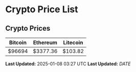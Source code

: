 # Crypto Price List

## Crypto Prices
| Bitcoin | Ethereum | Litecoin |
| ------- | -------- | -------- |
| $96694 | $3377.36 | $103.82 |
**Last Updated:** 2025-01-08 03:27 UTC
**Last Updated:** $DATE$
